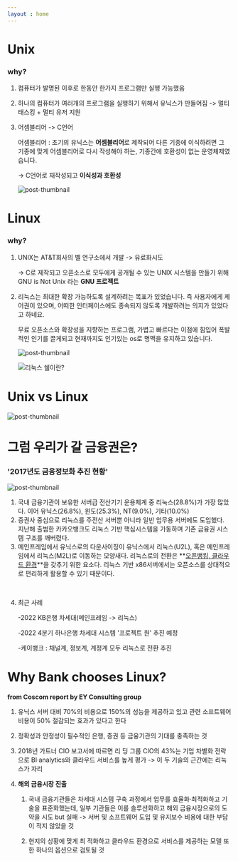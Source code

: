 ```yaml
---
layout : home
---
```



# Unix



### why?

1) 컴퓨터가 발명된 이후로 한동안 한가지 프로그램만 실행 가능했음

2) 하나의 컴퓨터가 여러개의 프로그램을 실행하기 위해서 유닉스가 만들어짐
   -> 멀티태스킹 + 멀티 유저 지원

3) 어셈블리어 -> C언어

   어셈블리어 : 
   초기의 유닉스는 **어셈블리어**로 제작되어 다른 기종에 이식하려면 그 기종에 맞게 어셈블리어로 다시 작성해야 하는, 기종간에 호환성이 없는 운영체제였습니다.

   -> C언어로 재작성되고 **이식성과 호환성**

   ![post-thumbnail](https://velog.velcdn.com/images/yeonhee7935/post/7e4d0d85-11c1-4a45-b289-165a71aff791/image.jfif)





# Linux



### why?

1. UNIX는 AT&T회사의 벨 연구소에서 개발 -> 유료화시도 

   ->  C로 제작되고 오픈소스로 모두에게 공개될 수 있는 UNIX 시스템을 만들기 위해 
         GNU is Not Unix 라는 **GNU 프로젝트**

2. 리눅스는 최대한 확장 가능하도록 설계하려는 목표가 있었습니다. 즉 사용자에게 제어권이 있으며, 어떠한 인터페이스에도 종속되지 않도록 개발하려는 의지가 있었다고 하네요.

   무료 오픈소스와 확장성을 지향하는 프로그램, 가볍고 빠르다는 이점에 힘입어 폭발적인 인기를 끌게되고 현재까지도 인기있는 os로 명맥을 유지하고 있습니다.

   ![post-thumbnail](https://velog.velcdn.com/images%2Fsoryeongk%2Fpost%2F358065f9-38a7-461c-ba26-c3891a92b106%2Fimage.png)

   
   
   ![리눅스 쉘이란?](https://encrypted-tbn0.gstatic.com/images?q=tbn:ANd9GcRdkIzO43DnQipTQcadutBq_DGZg_gwdQ8XL9b731_PelGURbFKlCuysdyoYK6r1IdgOho&usqp=CAU)





# Unix vs Linux

![post-thumbnail](https://user-images.githubusercontent.com/69034766/103987739-51104400-51d0-11eb-87d4-caa01cea7495.png)



# 그럼 우리가 갈 금융권은? 

### '2017년도 금융정보화 추진 현황'

![post-thumbnail](https://img.etnews.com/photonews/1810/1116290_20181007133534_248_0001.jpg)





1. 국내 금융기관이 보유한 서버급 전산기기 운용체계 중 리눅스(28.8%)가 가장 많았다. 이어 유닉스(26.8%), 윈도(25.3%), NT(9.0%), 기타(10.0%)
2. 증권사 중심으로 리눅스를 주전산 서버뿐 아니라 일반 업무용 서버에도 도입했다. 지난해 출범한  카카오뱅크도 리눅스 기반 핵심시스템을 가동하며 기존 금융권 시스템 구조를 깨버렸다.
3. 메인프레임에서 유닉스로의 다운사이징이 유닉스에서 리눅스(U2L), 혹은 메인프레임에서 리눅스(M2L)로 이동하는 모양새다. 리눅스로의 전환은 **<u>오픈뱅킹, 클라우드 환경</u>**을 갖추기 위한 요소다. 리눅스 기반 x86서버에서는 오픈소스를 상대적으로 편리하게 활용할 수 있기 때문이다.

​	

4. 최근 사례 

   -2022 KB은행 차세대(메인프레임 -> 리눅스)

   -2022 4분기 하나은행 차세대 시스템 '프로젝트 원' 추진 예정

   -케이뱅크 : 채널계, 정보계, 계정계 모두 리눅스로 전환 추진



# Why Bank chooses Linux? 

**from Coscom report by EY Consulting group**

 1. 유닉스 서버 대비 70%의 비용으로 150%의 성능을 제공하고 있고 관련 소프트웨어 비용이 50%
     절감되는 효과가 있다고 한다

 2. 정확성과 안정성이 필수적인 은행, 증권 등 금융기관의 기대를 충족하는 것

 3.  2018년 가트너 CIO 보고서에 따르면 리 딩 그룹 CIO의 43%는 기업 차별화 전략으로 BI·analytics와 클라우드 서비스를 높게 평가
    -> 이 두 기술의 근간에는 리눅스가 자리 

 4. **해외 금융시장 진출**

    1. 국내 금융기관들은 차세대 시스템 구축 과정에서 업무를 효율화·최적화하고 기술을 표준화했는데, 일부 기관들은 이를 솔루션화하고 해외 금융시장으로의 도약을 시도 but 실패
       -> 서버 및 소프트웨어 도입 및 유지보수 비용에 대한 부담이 적지 않았을 것

    2.  현지의 상황에 맞게 최 적화하고 클라우드 환경으로 서비스를 제공하는 모델 또한 하나의 옵션으로 검토될 것

